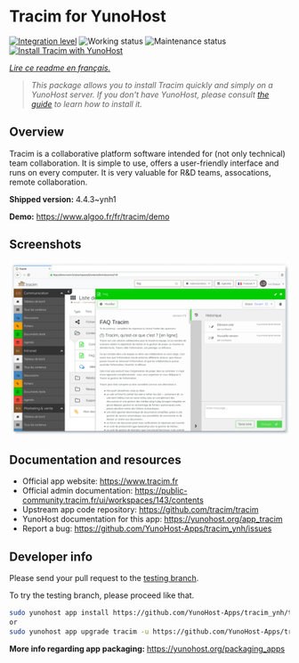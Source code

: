 <!--
N.B.: This README was automatically generated by https://github.com/YunoHost/apps/tree/master/tools/README-generator
It shall NOT be edited by hand.
-->

# Tracim for YunoHost

[![Integration level](https://dash.yunohost.org/integration/tracim.svg)](https://dash.yunohost.org/appci/app/tracim) ![Working status](https://ci-apps.yunohost.org/ci/badges/tracim.status.svg) ![Maintenance status](https://ci-apps.yunohost.org/ci/badges/tracim.maintain.svg)  
[![Install Tracim with YunoHost](https://install-app.yunohost.org/install-with-yunohost.svg)](https://install-app.yunohost.org/?app=tracim)

*[Lire ce readme en français.](./README_fr.md)*

> *This package allows you to install Tracim quickly and simply on a YunoHost server.
If you don't have YunoHost, please consult [the guide](https://yunohost.org/#/install) to learn how to install it.*

## Overview

Tracim is a collaborative platform software intended for (not only technical) team collaboration. It is simple to use, offers a user-friendly interface and runs on every computer. It is very valuable for R&D teams, assocations, remote collaboration.


**Shipped version:** 4.4.3~ynh1

**Demo:** https://www.algoo.fr/fr/tracim/demo

## Screenshots

![Screenshot of Tracim](./doc/screenshots/feature_app_document.png)

## Documentation and resources

* Official app website: <https://www.tracim.fr>
* Official admin documentation: <https://public-community.tracim.fr/ui/workspaces/143/contents>
* Upstream app code repository: <https://github.com/tracim/tracim>
* YunoHost documentation for this app: <https://yunohost.org/app_tracim>
* Report a bug: <https://github.com/YunoHost-Apps/tracim_ynh/issues>

## Developer info

Please send your pull request to the [testing branch](https://github.com/YunoHost-Apps/tracim_ynh/tree/testing).

To try the testing branch, please proceed like that.

``` bash
sudo yunohost app install https://github.com/YunoHost-Apps/tracim_ynh/tree/testing --debug
or
sudo yunohost app upgrade tracim -u https://github.com/YunoHost-Apps/tracim_ynh/tree/testing --debug
```

**More info regarding app packaging:** <https://yunohost.org/packaging_apps>
